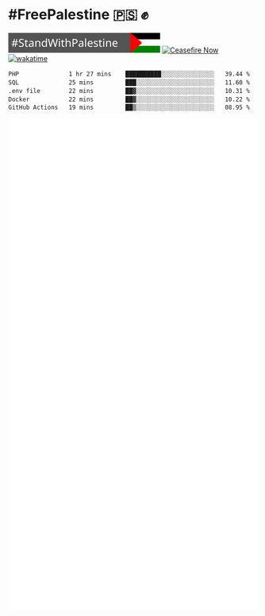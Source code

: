 # #FreePalestine 🇵🇸 ✊

[![github](https://raw.githubusercontent.com/saedyousef/StandWithPalestine/main/badges/flat/StandWithPalestine.svg)](https://github.com/saedyousef/StandWithPalestine)
[![Ceasefire Now](https://badge.techforpalestine.org/default)](https://techforpalestine.org/learn-more)
[![wakatime](https://wakatime.com/badge/user/03bf07e2-4c78-4826-8603-8922f0241061.svg)](https://wakatime.com/@03bf07e2-4c78-4826-8603-8922f0241061)
<!-- [![committers.top badge](https://user-badge.committers.top/jordan_private/saedyousef.svg)](https://user-badge.committers.top/jordan_private/saedyousef) -->

<!-- ![Profile Views](https://visitor-badge.glitch.me/badge?page_id=saedyousef.saedyousef&left_color=grey&right_color=blue&left_text=👀+Profile+Views) -->



<!-- <img src="https://github-readme-stats.vercel.app/api?username=saedyousef&show_icons=true&count_private=true" width="100%" /> --> 

<!--START_SECTION:waka-->

```txt
PHP              1 hr 27 mins    ██████████░░░░░░░░░░░░░░░   39.44 %
SQL              25 mins         ███░░░░░░░░░░░░░░░░░░░░░░   11.60 %
.env file        22 mins         ██▓░░░░░░░░░░░░░░░░░░░░░░   10.31 %
Docker           22 mins         ██▓░░░░░░░░░░░░░░░░░░░░░░   10.22 %
GitHub Actions   19 mins         ██▒░░░░░░░░░░░░░░░░░░░░░░   08.95 %
```

<!--END_SECTION:waka-->
    
<!-- ![github contribution grid snake animation](https://raw.githubusercontent.com/saedyousef/saedyousef/output/github-contribution-grid-snake.svg) -->


![Metrics](./github-metrics.svg)